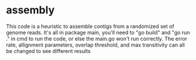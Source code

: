 # assembly
 This code is a heuristic to assemble contigs from a randomized set of genome reads. 
It's all in package main, you'll need to "go build" and "go run ." in cmd to run the code, or else the main.go won't run correctly.
The error rate, allignment parameters, overlap threshold, and max transitivity can all be changed to see different results
